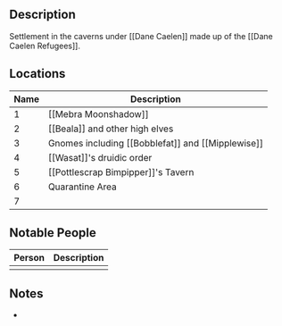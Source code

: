 ## Description
Settlement in the caverns under [[Dane Caelen]] made up of the [[Dane Caelen Refugees]].

## Locations
| Name | Description                                    |
| ---- | ---------------------------------------------- |
| 1    | [[Mebra Moonshadow]]                           |
| 2    | [[Beala]] and other high elves                 |
| 3    | Gnomes including [[Bobblefat]] and [[Mipplewise]] |
| 4    | [[Wasat]]'s druidic order                      |
| 5    |  [[Pottlescrap Bimpipper]]'s Tavern                                               |
| 6    |       Quarantine Area                                         |
| 7     |                                                |

## Notable People
| Person | Description |
| ------ | ----------- |
|        |             |

## Notes
* 